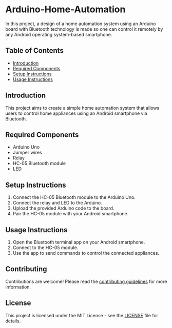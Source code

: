 # Arduino-Home-Automation

In this project, a design of a home automation system using an Arduino board with Bluetooth technology is made so one can control it remotely by any Android operating system-based smartphone.

## Table of Contents
- [Introduction](#introduction)
- [Required Components](#required-components)
- [Setup Instructions](#setup-instructions)
- [Usage Instructions](#usage-instructions)

## Introduction
This project aims to create a simple home automation system that allows users to control home appliances using an Android smartphone via Bluetooth.

## Required Components
- Arduino Uno
- Jumper wires
- Relay
- HC-05 Bluetooth module
- LED

## Setup Instructions
1. Connect the HC-05 Bluetooth module to the Arduino Uno.
2. Connect the relay and LED to the Arduino.
3. Upload the provided Arduino code to the board.
4. Pair the HC-05 module with your Android smartphone.

## Usage Instructions
1. Open the Bluetooth terminal app on your Android smartphone.
2. Connect to the HC-05 module.
3. Use the app to send commands to control the connected appliances.

## Contributing
Contributions are welcome! Please read the [contributing guidelines](CONTRIBUTING.md) for more information.

## License
This project is licensed under the MIT License - see the [LICENSE](LICENSE) file for details.
